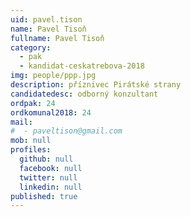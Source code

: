 ```yaml
---
uid: pavel.tison
name: Pavel Tisoň
fullname: Pavel Tisoň
category:
  - pak
  - kandidat-ceskatrebova-2018
img: people/ppp.jpg
description: příznivec Pirátské strany
candidatedesc: odborný konzultant
ordpak: 24
ordkomunal2018: 24
mail:
#  - paveltison@gmail.com
mob: null
profiles:
  github: null
  facebook: null
  twitter: null
  linkedin: null
published: true
---
```

